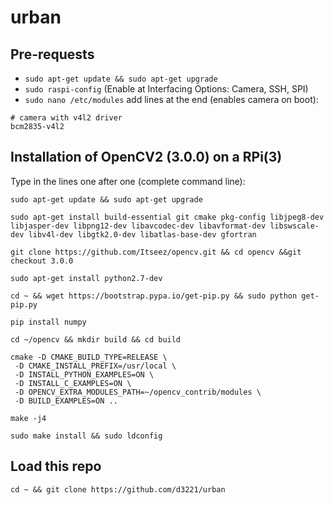 # urban

## Pre-requests
* `sudo apt-get update && sudo apt-get upgrade`
* `sudo raspi-config` (Enable at Interfacing Options: Camera, SSH, SPI)
* `sudo nano /etc/modules` add lines at the end (enables camera on boot): 

```
# camera with v4l2 driver
bcm2835-v4l2
```



## Installation of OpenCV2 (3.0.0) on a RPi(3)
Type in the lines one after one (complete command line):

`sudo apt-get update && sudo apt-get upgrade`

`sudo apt-get install build-essential git cmake pkg-config libjpeg8-dev libjasper-dev libpng12-dev libavcodec-dev libavformat-dev libswscale-dev libv4l-dev libgtk2.0-dev libatlas-base-dev gfortran`

`git clone https://github.com/Itseez/opencv.git && cd opencv &&git checkout 3.0.0`

`sudo apt-get install python2.7-dev`

`cd ~ && wget https://bootstrap.pypa.io/get-pip.py && sudo python get-pip.py`

`pip install numpy`

`cd ~/opencv && mkdir build && cd build`

```
cmake -D CMAKE_BUILD_TYPE=RELEASE \
 -D CMAKE_INSTALL_PREFIX=/usr/local \
 -D INSTALL_PYTHON_EXAMPLES=ON \
 -D INSTALL_C_EXAMPLES=ON \
 -D OPENCV_EXTRA_MODULES_PATH=~/opencv_contrib/modules \
 -D BUILD_EXAMPLES=ON ..
 ```
 
 `make -j4`
 
 `sudo make install && sudo ldconfig`
 
 
## Load this repo
`cd ~ && git clone https://github.com/d3221/urban`
